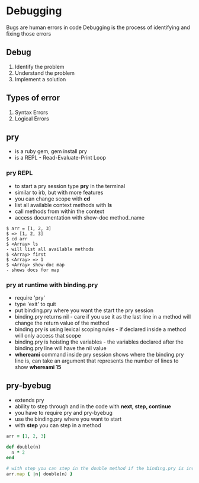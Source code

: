 # Debugging

Bugs are human errors in code
Debugging is the process of identifying and fixing those errors

## Debug

1. Identify the problem
2. Understand the problem
3. Implement a solution

## Types of error

1. Syntax Errors
2. Logical Errors

## pry

- is a ruby gem, gem install pry
- is a REPL - Read-Evaluate-Print Loop

### pry REPL

- to start a pry session type **pry** in the terminal
- similar to irb, but with more features
- you can change scope with **cd**
- list all available context methods with **ls**
- call methods from within the context
- access documentation with show-doc method_name

```terminal
$ arr = [1, 2, 3]
$ => [1, 2, 3]
$ cd arr
$ <Array> ls
- will list all available methods
$ <Array> first
$ <Array> => 1
$ <Array> show-doc map
- shows docs for map
```

### pry at runtime with binding.pry

- require 'pry'
- type 'exit' to quit
- put binding.pry where you want the start the pry session
- binding.pry returns nil - care if you use it as the last line in a method will change the return value of the method
- binding.pry is using lexical scoping rules - if declared inside a method will only access that scope
- binding.pry is hoisting the variables - the variables declared after the binding.pry line will have the nil value
- **whereami** command inside pry session shows where the binding.pry line is, can take an argument that represents the number of lines to show **whereami 15**

## pry-byebug

- extends pry
- ability to step through and in the code with **next, step, continue**
- you have to require pry and pry-byebug
- use the binding.pry where you want to start
- with **step** you can step in a method

```ruby
arr = [1, 2, 3]

def double(n)
  n * 2
end

# with step you can step in the double method if the binding.pry is inside of map method.
arr.map { |n| double(n) }
```

